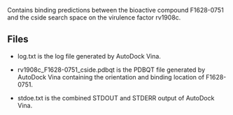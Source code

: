 Contains binding predictions between the bioactive compound F1628-0751 and the cside search space on the virulence factor rv1908c.

## Files

- log.txt is the log file generated by AutoDock Vina.

- rv1908c_F1628-0751_cside.pdbqt is the PDBQT file generated by AutoDock Vina containing the orientation and binding location of F1628-0751.

- stdoe.txt is the combined STDOUT and STDERR output of AutoDock Vina.

